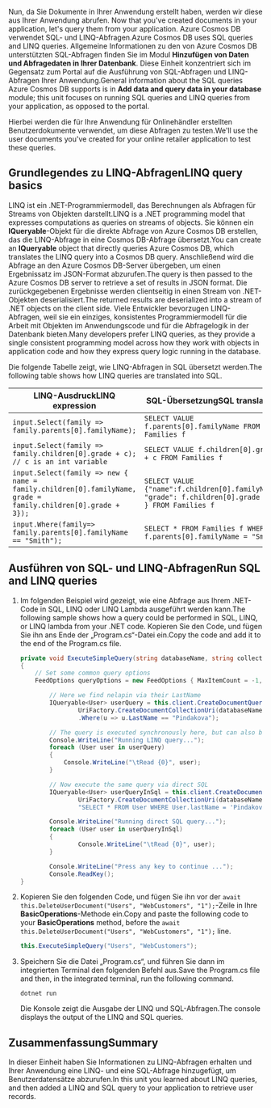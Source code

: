 <span data-ttu-id="a13b3-101"><!--TODO: Explain how to do ExecuteNext (pages closer to SDK imp) vs ToList (continuation token)--> Nun, da Sie Dokumente in Ihrer Anwendung erstellt haben, werden wir diese aus Ihrer Anwendung abrufen.</span><span class="sxs-lookup"><span data-stu-id="a13b3-101"><!--TODO: Explain how to do ExecuteNext (pages closer to SDK imp) vs ToList (continuation token)--> Now that you've created documents in your application, let's query them from your application.</span></span> <span data-ttu-id="a13b3-102">Azure Cosmos DB verwendet SQL- und LINQ-Abfragen.</span><span class="sxs-lookup"><span data-stu-id="a13b3-102">Azure Cosmos DB uses SQL queries and LINQ queries.</span></span> <span data-ttu-id="a13b3-103">Allgemeine Informationen zu den von Azure Cosmos DB unterstützten SQL-Abfragen finden Sie im Modul **Hinzufügen von Daten und Abfragedaten in Ihrer Datenbank**. Diese Einheit konzentriert sich im Gegensatz zum Portal auf die Ausführung von SQL-Abfragen und LINQ-Abfragen Ihrer Anwendung.</span><span class="sxs-lookup"><span data-stu-id="a13b3-103">General information about the SQL queries Azure Cosmos DB supports is in **Add data and query data in your database** module; this unit focuses on running SQL queries and LINQ queries from your application, as opposed to the portal.</span></span>

<span data-ttu-id="a13b3-104">Hierbei werden die für Ihre Anwendung für Onlinehändler erstellten Benutzerdokumente verwendet, um diese Abfragen zu testen.</span><span class="sxs-lookup"><span data-stu-id="a13b3-104">We'll use the user documents you've created for your online retailer application to test these queries.</span></span>

## <a name="linq-query-basics"></a><span data-ttu-id="a13b3-105">Grundlegendes zu LINQ-Abfragen</span><span class="sxs-lookup"><span data-stu-id="a13b3-105">LINQ query basics</span></span>

<span data-ttu-id="a13b3-106">LINQ ist ein .NET-Programmiermodell, das Berechnungen als Abfragen für Streams von Objekten darstellt.</span><span class="sxs-lookup"><span data-stu-id="a13b3-106">LINQ is a .NET programming model that expresses computations as queries on streams of objects.</span></span> <span data-ttu-id="a13b3-107">Sie können ein **IQueryable**-Objekt für die direkte Abfrage von Azure Cosmos DB erstellen, das die LINQ-Abfrage in eine Cosmos DB-Abfrage übersetzt.</span><span class="sxs-lookup"><span data-stu-id="a13b3-107">You can create an **IQueryable** object that directly queries Azure Cosmos DB, which translates the LINQ query into a Cosmos DB query.</span></span> <span data-ttu-id="a13b3-108">Anschließend wird die Abfrage an den Azure Cosmos DB-Server übergeben, um einen Ergebnissatz im JSON-Format abzurufen.</span><span class="sxs-lookup"><span data-stu-id="a13b3-108">The query is then passed to the Azure Cosmos DB server to retrieve a set of results in JSON format.</span></span> <span data-ttu-id="a13b3-109">Die zurückgegebenen Ergebnisse werden clientseitig in einen Stream von .NET-Objekten deserialisiert.</span><span class="sxs-lookup"><span data-stu-id="a13b3-109">The returned results are deserialized into a stream of .NET objects on the client side.</span></span> <span data-ttu-id="a13b3-110">Viele Entwickler bevorzugen LINQ-Abfragen, weil sie ein einziges, konsistentes Programmiermodell für die Arbeit mit Objekten im Anwendungscode und für die Abfragelogik in der Datenbank bieten.</span><span class="sxs-lookup"><span data-stu-id="a13b3-110">Many developers prefer LINQ queries, as they provide a single consistent programming model across how they work with objects in application code and how they express query logic running in the database.</span></span>

<span data-ttu-id="a13b3-111">Die folgende Tabelle zeigt, wie LINQ-Abfragen in SQL übersetzt werden.</span><span class="sxs-lookup"><span data-stu-id="a13b3-111">The following table shows how LINQ queries are translated into SQL.</span></span>

| <span data-ttu-id="a13b3-112">LINQ-Ausdruck</span><span class="sxs-lookup"><span data-stu-id="a13b3-112">LINQ expression</span></span> | <span data-ttu-id="a13b3-113">SQL-Übersetzung</span><span class="sxs-lookup"><span data-stu-id="a13b3-113">SQL translation</span></span> |
|---|---|
| `input.Select(family => family.parents[0].familyName);`| `SELECT VALUE f.parents[0].familyName FROM Families f` |
|`input.Select(family => family.children[0].grade + c); // c is an int variable` | `SELECT VALUE f.children[0].grade + c FROM Families f` |
|`input.Select(family => new { name = family.children[0].familyName, grade = family.children[0].grade + 3});`| `SELECT VALUE {"name":f.children[0].familyName, "grade": f.children[0].grade + 3 } FROM Families f`|
|`input.Where(family=> family.parents[0].familyName == "Smith");`|`SELECT * FROM Families f WHERE f.parents[0].familyName = "Smith"`|

## <a name="run-sql-and-linq-queries"></a><span data-ttu-id="a13b3-114">Ausführen von SQL- und LINQ-Abfragen</span><span class="sxs-lookup"><span data-stu-id="a13b3-114">Run SQL and LINQ queries</span></span>

1. <span data-ttu-id="a13b3-115">Im folgenden Beispiel wird gezeigt, wie eine Abfrage aus Ihrem .NET-Code in SQL, LINQ oder LINQ Lambda ausgeführt werden kann.</span><span class="sxs-lookup"><span data-stu-id="a13b3-115">The following sample shows how a query could be performed in SQL, LINQ, or LINQ lambda from your .NET code.</span></span> <span data-ttu-id="a13b3-116">Kopieren Sie den Code, und fügen Sie ihn ans Ende der „Program.cs“-Datei ein.</span><span class="sxs-lookup"><span data-stu-id="a13b3-116">Copy the code and add it to the end of the Program.cs file.</span></span>

    ```csharp
    private void ExecuteSimpleQuery(string databaseName, string collectionName)
    {
        // Set some common query options
        FeedOptions queryOptions = new FeedOptions { MaxItemCount = -1, EnableCrossPartitionQuery = true };
    
            // Here we find nelapin via their LastName
            IQueryable<User> userQuery = this.client.CreateDocumentQuery<User>(
                    UriFactory.CreateDocumentCollectionUri(databaseName, collectionName), queryOptions)
                    .Where(u => u.LastName == "Pindakova");
    
            // The query is executed synchronously here, but can also be executed asynchronously via the IDocumentQuery<T> interface
            Console.WriteLine("Running LINQ query...");
            foreach (User user in userQuery)
            {
                Console.WriteLine("\tRead {0}", user);
            }
    
            // Now execute the same query via direct SQL
            IQueryable<User> userQueryInSql = this.client.CreateDocumentQuery<User>(
                    UriFactory.CreateDocumentCollectionUri(databaseName, collectionName), 
                    "SELECT * FROM User WHERE User.lastName = 'Pindakova'", queryOptions );
    
            Console.WriteLine("Running direct SQL query...");
            foreach (User user in userQueryInSql)
            {
                    Console.WriteLine("\tRead {0}", user);
            }
    
            Console.WriteLine("Press any key to continue ...");
            Console.ReadKey();
    }
    ```

1. <span data-ttu-id="a13b3-117">Kopieren Sie den folgenden Code, und fügen Sie ihn vor der `await this.DeleteUserDocument("Users", "WebCustomers", "1");`-Zeile in Ihre **BasicOperations**-Methode ein.</span><span class="sxs-lookup"><span data-stu-id="a13b3-117">Copy and paste the following code to your **BasicOperations** method, before the `await this.DeleteUserDocument("Users", "WebCustomers", "1");` line.</span></span>

    ```csharp
    this.ExecuteSimpleQuery("Users", "WebCustomers");
    ```

1. <span data-ttu-id="a13b3-118">Speichern Sie die Datei „Program.cs“, und führen Sie dann im integrierten Terminal den folgenden Befehl aus.</span><span class="sxs-lookup"><span data-stu-id="a13b3-118">Save the Program.cs file and then, in the integrated terminal, run the following command.</span></span>
    
    ```
    dotnet run
    ```

    <span data-ttu-id="a13b3-119">Die Konsole zeigt die Ausgabe der LINQ und SQL-Abfragen.</span><span class="sxs-lookup"><span data-stu-id="a13b3-119">The console displays the output of the LINQ and SQL queries.</span></span>

## <a name="summary"></a><span data-ttu-id="a13b3-120">Zusammenfassung</span><span class="sxs-lookup"><span data-stu-id="a13b3-120">Summary</span></span>

<span data-ttu-id="a13b3-121">In dieser Einheit haben Sie Informationen zu LINQ-Abfragen erhalten und Ihrer Anwendung eine LINQ- und eine SQL-Abfrage hinzugefügt, um Benutzerdatensätze abzurufen.</span><span class="sxs-lookup"><span data-stu-id="a13b3-121">In this unit you learned about LINQ queries, and then added a LINQ and SQL query to your application to retrieve user records.</span></span>